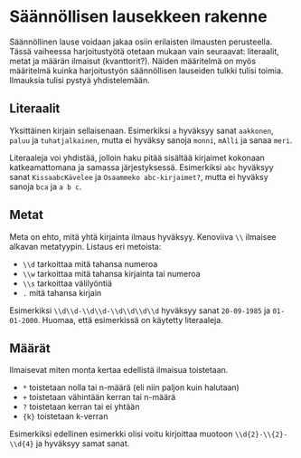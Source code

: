 # Säännöllisen lausekkeen rakenne

Säännöllinen lause voidaan jakaa osiin erilaisten ilmausten perusteella. Tässä vaiheessa harjoitustyötä otetaan mukaan vain seuraavat: literaalit, metat ja määrän ilmaisut (kvanttorit?). Näiden määritelmä on myös määritelmä kuinka harjoitustyön säännöllisen lauseiden tulkki tulisi toimia. Ilmauksia tulisi pystyä yhdistelemään.


## Literaalit

Yksittäinen kirjain sellaisenaan. Esimerkiksi `a` hyväksyy sanat `aakkonen`, `paluu` ja `tuhatjalkainen`, mutta ei hyväksy sanoja `monni`, `mAlli` ja sanaa `meri`.

Literaaleja voi yhdistää, jolloin haku pitää sisältää kirjaimet kokonaan katkeamattomana ja samassa järjestyksessä. Esimerkiksi `abc` hyväksyy sanat `KissaabcKävelee` ja `Osaammeko abc-kirjaimet?`, mutta ei hyväksy sanoja `bca` ja `a b c`.


## Metat

Meta on ehto, mitä yhtä kirjainta ilmaus hyväksyy. Kenoviiva `\\` ilmaisee alkavan metatyypin. Listaus eri metoista:
  - `\\d` tarkoittaa mitä tahansa numeroa
  - `\\w` tarkoittaa mitä tahansa kirjainta tai numeroa
  - `\\s` tarkoittaa välilyöntiä
  - `.` mitä tahansa kirjain

Esimerkiksi `\\d\\d-\\d\\d-\\d\\d\\d\\d` hyväksyy sanat `20-09-1985` ja `01-01-2000`. Huomaa, että esimerkissä on käytetty literaaleja.


## Määrät

Ilmaisevat miten monta kertaa edellistä ilmaisua toistetaan.
  - `*` toistetaan nolla tai n-määrä (eli niin paljon kuin halutaan)
  - `+` toistetaan vähintään kerran tai n-määrä
  - `?` toistetaan kerran tai ei yhtään
  - `{k}` toistetaan k-verran

Esimerkiksi edellinen esimerkki olisi voitu kirjoittaa muotoon `\\d{2}-\\{2}-\\d{4}` ja hyväksyy samat sanat.
